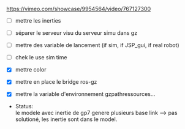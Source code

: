 https://vimeo.com/showcase/9954564/video/767127300


 - [ ] mettre les inerties
 - [ ] séparer le serveur visu du serveur simu dans gz
 - [ ] mettre des variable de lancement (if sim, if JSP_gui, if real robot)
 - [ ] chek le use sim time
 - [x] mettre color
 - [x] mettre en place le bridge ros-gz 
 - [x] mettre la variable d'environnement gzpathressources...


 * Status:  
le modele avec inertie de gp7 genere plusieurs base link  --> pas solutioné, les inertie sont dans le model.
  